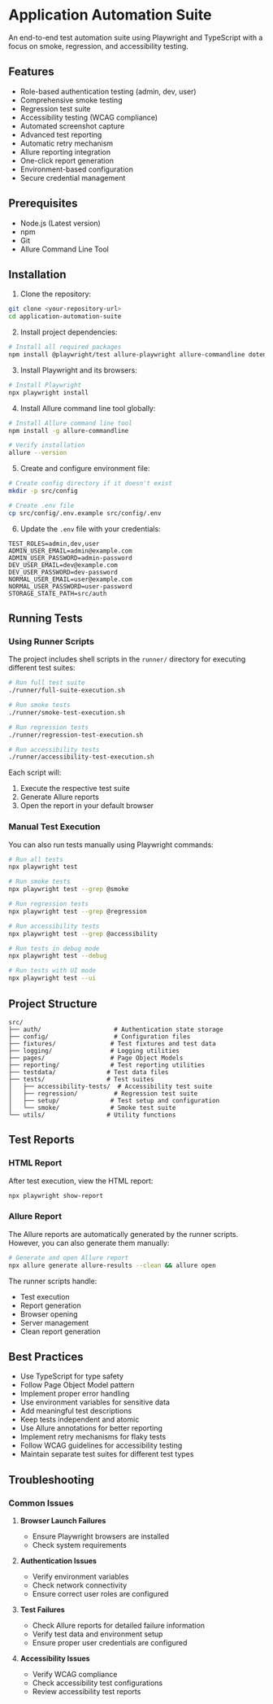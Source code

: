 # Application Automation Suite

An end-to-end test automation suite using Playwright and TypeScript with a focus on smoke, regression, and accessibility testing.

## Features

- Role-based authentication testing (admin, dev, user)
- Comprehensive smoke testing
- Regression test suite
- Accessibility testing (WCAG compliance)
- Automated screenshot capture
- Advanced test reporting
- Automatic retry mechanism
- Allure reporting integration
- One-click report generation
- Environment-based configuration
- Secure credential management

## Prerequisites

- Node.js (Latest version)
- npm
- Git
- Allure Command Line Tool

## Installation

1. Clone the repository:
```bash
git clone <your-repository-url>
cd application-automation-suite
```

2. Install project dependencies:
```bash
# Install all required packages
npm install @playwright/test allure-playwright allure-commandline dotenv typescript @types/node --save-dev
```

3. Install Playwright and its browsers:
```bash
# Install Playwright
npx playwright install
```

4. Install Allure command line tool globally:
```bash
# Install Allure command line tool
npm install -g allure-commandline

# Verify installation
allure --version
```

5. Create and configure environment file:
```bash
# Create config directory if it doesn't exist
mkdir -p src/config

# Create .env file
cp src/config/.env.example src/config/.env
```

6. Update the `.env` file with your credentials:
```env
TEST_ROLES=admin,dev,user
ADMIN_USER_EMAIL=admin@example.com
ADMIN_USER_PASSWORD=admin-password
DEV_USER_EMAIL=dev@example.com
DEV_USER_PASSWORD=dev-password
NORMAL_USER_EMAIL=user@example.com
NORMAL_USER_PASSWORD=user-password
STORAGE_STATE_PATH=src/auth
```

## Running Tests

### Using Runner Scripts

The project includes shell scripts in the `runner/` directory for executing different test suites:

```bash
# Run full test suite
./runner/full-suite-execution.sh

# Run smoke tests
./runner/smoke-test-execution.sh

# Run regression tests
./runner/regression-test-execution.sh

# Run accessibility tests
./runner/accessibility-test-execution.sh
```

Each script will:
1. Execute the respective test suite
2. Generate Allure reports
3. Open the report in your default browser

### Manual Test Execution

You can also run tests manually using Playwright commands:

```bash
# Run all tests
npx playwright test

# Run smoke tests
npx playwright test --grep @smoke

# Run regression tests
npx playwright test --grep @regression

# Run accessibility tests
npx playwright test --grep @accessibility

# Run tests in debug mode
npx playwright test --debug

# Run tests with UI mode
npx playwright test --ui
```

## Project Structure

```
src/
├── auth/                    # Authentication state storage
├── config/                  # Configuration files
├── fixtures/               # Test fixtures and test data
├── logging/                # Logging utilities
├── pages/                  # Page Object Models
├── reporting/              # Test reporting utilities
├── testdata/              # Test data files
├── tests/                 # Test suites
│   ├── accessibility-tests/  # Accessibility test suite
│   ├── regression/          # Regression test suite
│   ├── setup/              # Test setup and configuration
│   └── smoke/              # Smoke test suite
└── utils/                 # Utility functions
```

## Test Reports

### HTML Report
After test execution, view the HTML report:
```bash
npx playwright show-report
```

### Allure Report
The Allure reports are automatically generated by the runner scripts. However, you can also generate them manually:

```bash
# Generate and open Allure report
npx allure generate allure-results --clean && allure open
```

The runner scripts handle:
- Test execution
- Report generation
- Browser opening
- Server management
- Clean report generation

## Best Practices

- Use TypeScript for type safety
- Follow Page Object Model pattern
- Implement proper error handling
- Use environment variables for sensitive data
- Add meaningful test descriptions
- Keep tests independent and atomic
- Use Allure annotations for better reporting
- Implement retry mechanisms for flaky tests
- Follow WCAG guidelines for accessibility testing
- Maintain separate test suites for different test types

## Troubleshooting

### Common Issues

1. **Browser Launch Failures**
   - Ensure Playwright browsers are installed
   - Check system requirements

2. **Authentication Issues**
   - Verify environment variables
   - Check network connectivity
   - Ensure correct user roles are configured

3. **Test Failures**
   - Check Allure reports for detailed failure information
   - Verify test data and environment setup
   - Ensure proper user credentials are configured

4. **Accessibility Issues**
   - Verify WCAG compliance
   - Check accessibility test configurations
   - Review accessibility test reports
